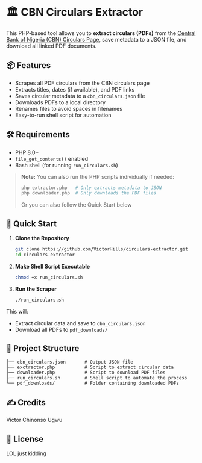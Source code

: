 # 🏛️ CBN Circulars Extractor

This PHP-based tool allows you to **extract circulars (PDFs)** from
the [Central Bank of Nigeria (CBN) Circulars Page](https://www.cbn.gov.ng/Documents/circulars.html), save metadata to a
JSON file, and download all linked PDF documents.

## 📦 Features

- Scrapes all PDF circulars from the CBN circulars page
- Extracts titles, dates (if available), and PDF links
- Saves circular metadata to a `cbn_circulars.json` file
- Downloads PDFs to a local directory
- Renames files to avoid spaces in filenames
- Easy-to-run shell script for automation
[]()
## 🛠 Requirements

- PHP 8.0+
- `file_get_contents()` enabled
- Bash shell (for running `run_circulars.sh`)

> **Note:** You can also run the PHP scripts individually if needed:
> ```bash
> php extractor.php   # Only extracts metadata to JSON
> php downloader.php  # Only downloads the PDF files
> ```
> Or you can also follow the Quick Start below

## 🚀 Quick Start

1. **Clone the Repository**
   ```bash
   git clone https://github.com/VictorHills/circulars-extractor.git
   cd circulars-extractor
   ```

2. **Make Shell Script Executable**
   ```bash
   chmod +x run_circulars.sh
   ```

3. **Run the Scraper**
   ```bash
   ./run_circulars.sh
   ```

This will:

- Extract circular data and save to `cbn_circulars.json`
- Download all PDFs to `pdf_downloads/`

## 🧱 Project Structure

```
├── cbn_circulars.json       # Output JSON file
├── exctractor.php           # Script to extract circular data
├── downloader.php           # Script to download PDF files
├── run_circulars.sh         # Shell script to automate the process
└── pdf_downloads/           # Folder containing downloaded PDFs
```

## ✍️ Credits

Victor Chinonso Ugwu

## 📜 License

LOL just kidding